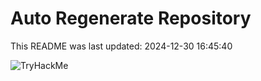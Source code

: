 # Auto Regenerate Repository

This README was last updated: 2024-12-30 16:45:40

 ![TryHackMe](https://tryhackme.com/badge/533634)